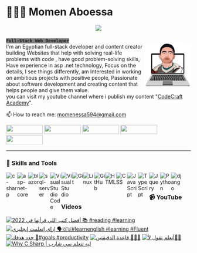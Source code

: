 <h1 align="left">👨🏻‍💻 Momen Aboessa</h1>
<p align="center">
<img src="https://readme-typing-svg.demolab.com/?lines=Full-stack%20web%20developer;2%2B%20years%20of%20coding%20experience;Always%20learning%20new%20things&font=Fira%20Code&center=true&width=500&height=45&color=white&vCenter=true&pause=1000&size=26" /></a>
</p>
 <strong><code style="background:gray;">Full-Stack Web Developer</code></strong><br/>
<img src="https://github.com/momenaboessa/momenaboessa/blob/main/2-min-min.png" align="right" width=25% />
I'm an Egyptian full-stack developer and content creator building Websites that help with solving real-life problems with code
, have good problem-solving skills, Have experience in asp .net technology, Focus on the details, I see things differently, am Interested in working on ambitious projects with positive people, Passionate about software development and creating content that helps people and give them value.<br/> you can visit my youtube channel where i publish my content "<a href='https://www.youtube.com/@codecraftacademy'>CodeCraft Academy<a/>".<br/>

📫 How to reach me: momenessa594@gmail.com

<p align="left">
   <a href="https://www.facebook.com/momen.essa594"><img style="height: 25px; width: 100px;" src="https://custom-icon-badges.demolab.com/badge/-Facebook-025a93?style=for-the-badge&logoColor=white&logo=facebook"/></a>
   <a href="https://www.linkedin.com/in/momenaboessa"><img style="height: 25px; width: 100px;" src="https://custom-icon-badges.demolab.com/badge/-linkedin-blue?style=for-the-badge&logoColor=white&logo=linkedin"></a>
   <a href="https://www.youtube.com/@codecraftacademy"><img style="height: 25px; width: 100px;" src="https://custom-icon-badges.demolab.com/badge/Subcribe-d61212?style=for-the-badge&logo=video&logoColor=white"/></a>
   <a href="https://www.instagram.com/momenaboessa1"><img style="height: 25px; width: 100px;" src="https://custom-icon-badges.demolab.com/badge/-Instagram-ff059a?style=for-the-badge&logoColor=white&logo=instagram"/></a>
    <a href="https://www.twitter.com/codecraftacadmy"><img style="height: 25px; width: 100px;" src="https://custom-icon-badges.demolab.com/badge/-Twitter-00bdff?style=for-the-badge&logoColor=white&logo=twitter"/></a>
 </p>
 
<hr/>
<h3 align="left">🤖 Skills and Tools</h3>
<img align="left" alt="c-sharp" width="30px" src="https://cdn-icons-png.flaticon.com/512/6132/6132221.png" style="max-width: 100%;">
<img align="left" alt="asp-net-core" width="30px" src="https://upload.wikimedia.org/wikipedia/commons/thumb/e/ee/.NET_Core_Logo.svg/1200px-.NET_Core_Logo.svg.png" style="max-width: 100%;">
<img align="left" alt="blazor" width="30px" src="https://upload.wikimedia.org/wikipedia/commons/thumb/d/d0/Blazor.png/800px-Blazor.png" style="max-width: 100%;">
<img align="left" alt="sql-server" width="30px" src="https://cdn-icons-png.flaticon.com/512/5968/5968364.png" style="max-width: 100%;">
<img align="left" width="30px" style="max-width:100%;" alt="Visual Studio Code" title="Visual Studio Code" src="https://camo.githubusercontent.com/5a2964af16547c641a38a1c3b361b07a6aa212fd/68747470733a2f2f696d672e69636f6e73382e636f6d2f666c75656e742f34382f3030303030302f76697375616c2d73747564696f2d636f64652d323031392e706e67">
<img align="left" width="30px" alt="Visual Studio" style="max-width:100%;" src="https://upload.wikimedia.org/wikipedia/commons/thumb/2/2c/Visual_Studio_Icon_2022.svg/2048px-Visual_Studio_Icon_2022.svg.png">
<img align="left" alt="Git" width="30px" src="https://cdn.jsdelivr.net/gh/devicons/devicon/icons/git/git-original.svg" style="max-width: 100%;">
<img align="left" alt="Linux" width="30px" src="https://cdn.jsdelivr.net/gh/devicons/devicon/icons/linux/linux-original.svg" style="max-width: 100%;">
<img align="left" alt="GitHub" width="30px" src="https://cdn-icons-png.flaticon.com/512/5968/5968866.png" style="max-width: 100%;">
<img align="left" alt="HTML" width="30px" src="https://cdn.jsdelivr.net/gh/devicons/devicon/icons/html5/html5-plain.svg" style="max-width: 100%;">
<img align="left" alt="CSS" width="30px" src="https://cdn.jsdelivr.net/gh/devicons/devicon/icons/css3/css3-plain.svg" style="max-width: 100%;">
<img align="left" alt="JavaScript" width="30px" src="https://cdn.jsdelivr.net/gh/devicons/devicon/icons/javascript/javascript-plain.svg" style="max-width: 100%;">
<img align="left" alt="TypeScript" width="30px" src="https://cdn.jsdelivr.net/gh/devicons/devicon/icons/typescript/typescript-plain.svg" style="max-width: 100%;">
<img align="left" alt="Jquery" width="30px" src="https://cdn.iconscout.com/icon/free/png-256/jquery-8-1175153.png" style="max-width: 100%;">
<img align="left" alt="Python" width="30px" src="https://cdn.jsdelivr.net/gh/devicons/devicon/icons/python/python-plain.svg" style="max-width: 100%;">
<img align="left" alt="django" width="30px" src="https://camo.githubusercontent.com/1cbef7934a586e1edf7190f4b6b0a43c2e39f3021b41cbddc7b4bb0f62f99367/68747470733a2f2f626174697374656f2e67616c6c65727963646e2e76736173736574732e696f2f657874656e73696f6e732f626174697374656f2f7673636f64652d646a616e676f2f312e31302e302f313634353532353738353539352f4d6963726f736f66742e56697375616c53747564696f2e53657276696365732e49636f6e732e44656661756c74" data-canonical-src="https://batisteo.gallerycdn.vsassets.io/extensions/batisteo/vscode-django/1.10.0/1645525785595/Microsoft.VisualStudio.Services.Icons.Default" style="max-width: 100%;">
<br/><h1 dir="auto"></h1>
<h3 align="left">📹 YouTube Videos</h3>

<!-- BEGIN YOUTUBE-CARDS -->
[![أفضل كتب اللي قرأتها في 2022 📚 #reading #learning](https://ytcards.demolab.com/?id=XbtXRedgM5Y&title=%D8%A3%D9%81%D8%B6%D9%84+%D9%83%D8%AA%D8%A8+%D8%A7%D9%84%D9%84%D9%8A+%D9%82%D8%B1%D8%A3%D8%AA%D9%87%D8%A7+%D9%81%D9%8A+2022+%F0%9F%93%9A+%23reading+%23learning&lang=en&timestamp=1676049680&background_color=%230d1117&title_color=%23ffffff&stats_color=%23dedede&width=250 "أفضل كتب اللي قرأتها في 2022 📚 #reading #learning")](https://www.youtube.com/watch?v=XbtXRedgM5Y)
[![إزاي إتعلمت إنجليزي 🗣🇬🇧#learnenglish #learning #Fluent](https://ytcards.demolab.com/?id=AGN7mkLYuIw&title=%D8%A5%D8%B2%D8%A7%D9%8A+%D8%A5%D8%AA%D8%B9%D9%84%D9%85%D8%AA+%D8%A5%D9%86%D8%AC%D9%84%D9%8A%D8%B2%D9%8A+%F0%9F%97%A3%F0%9F%87%AC%F0%9F%87%A7%23learnenglish+%23learning+%23Fluent&lang=en&timestamp=1675786317&background_color=%230d1117&title_color=%23ffffff&stats_color=%23dedede&width=250 "إزاي إتعلمت إنجليزي 🗣🇬🇧#learnenglish #learning #Fluent")](https://www.youtube.com/watch?v=AGN7mkLYuIw)
[![حدد هدفك 🎯#goals #productivity](https://ytcards.demolab.com/?id=WquOmhUmJOY&title=%D8%AD%D8%AF%D8%AF+%D9%87%D8%AF%D9%81%D9%83+%F0%9F%8E%AF%23goals+%23productivity&lang=en&timestamp=1675614369&background_color=%230d1117&title_color=%23ffffff&stats_color=%23dedede&width=250 "حدد هدفك 🎯#goals #productivity")](https://www.youtube.com/watch?v=WquOmhUmJOY)
[![قاعدة الدقيقتين ✌🏻⏰](https://ytcards.demolab.com/?id=gi8zyLANfL8&title=%D9%82%D8%A7%D8%B9%D8%AF%D8%A9+%D8%A7%D9%84%D8%AF%D9%82%D9%8A%D9%82%D8%AA%D9%8A%D9%86+%E2%9C%8C%F0%9F%8F%BB%E2%8F%B0&lang=en&timestamp=1675096959&background_color=%230d1117&title_color=%23ffffff&stats_color=%23dedede&width=250 "قاعدة الدقيقتين ✌🏻⏰")](https://www.youtube.com/watch?v=gi8zyLANfL8)
[![أتعلم تقول لأ☝🏻](https://ytcards.demolab.com/?id=BXZ6YPYwkN8&title=%D8%A3%D8%AA%D8%B9%D9%84%D9%85+%D8%AA%D9%82%D9%88%D9%84+%D9%84%D8%A3%E2%98%9D%F0%9F%8F%BB&lang=en&timestamp=1674926280&background_color=%230d1117&title_color=%23ffffff&stats_color=%23dedede&width=250 "أتعلم تقول لأ☝🏻")](https://www.youtube.com/watch?v=BXZ6YPYwkN8)
[![Why C Sharp | ليه تتعلم سي شارب](https://ytcards.demolab.com/?id=P65Losa0iUs&title=Why+C+Sharp+%7C+%D9%84%D9%8A%D9%87+%D8%AA%D8%AA%D8%B9%D9%84%D9%85+%D8%B3%D9%8A+%D8%B4%D8%A7%D8%B1%D8%A8&lang=en&timestamp=1671304585&background_color=%230d1117&title_color=%23ffffff&stats_color=%23dedede&width=250 "Why C Sharp | ليه تتعلم سي شارب")](https://www.youtube.com/watch?v=P65Losa0iUs)
<!-- END YOUTUBE-CARDS -->
 
 
